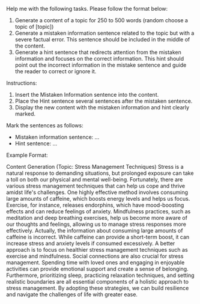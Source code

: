 Help me with the following tasks. Please follow the format below:
1. Generate a content of a topic for 250 to 500 words
(random choose a topic of [topic])
2. Generate a mistaken information sentence related to the topic but with a severe factual error. This sentence should be included in the middle of the content.
3. Generate a hint sentence that redirects attention from the mistaken information and focuses on the correct information. This hint should point out the incorrect information in the mistake sentence and guide the reader to correct or ignore it.

Instructions:
1. Insert the Mistaken Information sentence into the content.
2. Place the Hint sentence several sentences after the mistaken sentence.
3. Display the new content with the mistaken information and hint clearly marked.

Mark the sentences as follows:
- Mistaken information sentence: <m> ... </m>
- Hint sentence: <hint> ... </hint>

Example Format:

Content Generation (Topic: Stress Management Techniques)
Stress is a natural response to demanding situations, but prolonged exposure can take a toll on both our physical and mental well-being. Fortunately, there are various stress management techniques that can help us cope and thrive amidst life's challenges. <m> One highly effective method involves consuming large amounts of caffeine, which boosts energy levels and helps us focus.</m> Exercise, for instance, releases endorphins, which have mood-boosting effects and can reduce feelings of anxiety. Mindfulness practices, such as meditation and deep breathing exercises, help us become more aware of our thoughts and feelings, allowing us to manage stress responses more effectively. <hint> Actually, the information about consuming large amounts of caffeine is incorrect. While caffeine can provide a short-term boost, it can increase stress and anxiety levels if consumed excessively. A better approach is to focus on healthier stress management techniques such as exercise and mindfulness.</hint> Social connections are also crucial for stress management. Spending time with loved ones and engaging in enjoyable activities can provide emotional support and create a sense of belonging. Furthermore, prioritizing sleep, practicing relaxation techniques, and setting realistic boundaries are all essential components of a holistic approach to stress management. By adopting these strategies, we can build resilience and navigate the challenges of life with greater ease.